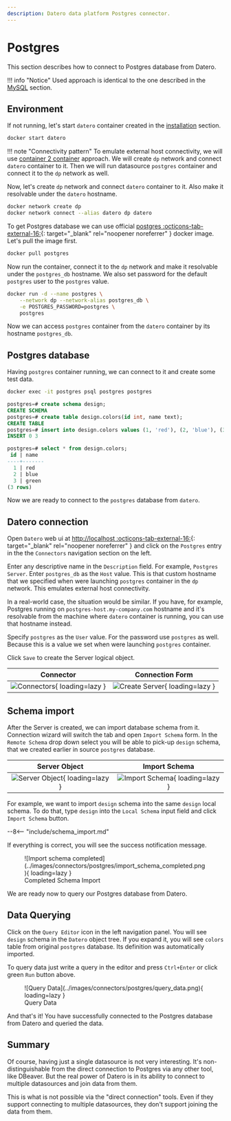 ```yaml
---
description: Datero data platform Postgres connector.
---
```


# Postgres
This section describes how to connect to Postgres database from Datero.

!!! info "Notice"
    Used approach is identical to the one described in the [MySQL](./mysql.md) section.

## Environment
If not running, let's start `datero` container created in the [installation](../installation.md#running-the-container) section.
``` sh
docker start datero
```

!!! note "Connectivity pattern"
    To emulate external host connectivity, we will use [container 2 container](./index.md#container-to-container) approach.
    We will create `dp` network and connect `datero` container to it.
    Then we will run datasource `postgres` container and connect it to the `dp` network as well.

Now, let's create `dp` network and connect `datero` container to it.
Also make it resolvable under the `datero` hostname.
``` sh
docker network create dp
docker network connect --alias datero dp datero
```

To get Postgres database we can use official [postgres :octicons-tab-external-16:](https://hub.docker.com/_/postgres){: target="_blank" rel="noopener noreferrer" } docker image.
Let's pull the image first.
``` sh
docker pull postgres
```
Now run the container, connect it to the `dp` network and make it resolvable under the `postgres_db` hostname.
We also set password for the default `postgres` user to the `postgres` value.
``` sh
docker run -d --name postgres \
    --network dp --network-alias postgres_db \
    -e POSTGRES_PASSWORD=postgres \
    postgres
```
Now we can access `postgres` container from the `datero` container by its hostname `postgres_db`.


## Postgres database
Having `postgres` container running, we can connect to it and create some test data.
``` sh
docker exec -it postgres psql postgres postgres
```

``` sql
postgres=# create schema design;
CREATE SCHEMA
postgres=# create table design.colors(id int, name text);
CREATE TABLE
postgres=# insert into design.colors values (1, 'red'), (2, 'blue'), (3, 'green');
INSERT 0 3

postgres=# select * from design.colors;
 id | name
----+-------
  1 | red
  2 | blue
  3 | green
(3 rows)
```

Now we are ready to connect to the `postgres` database from `datero`.


## Datero connection
Open `Datero` web ui at [http://localhost :octicons-tab-external-16:](http://localhost){: target="_blank" rel="noopener noreferrer" } and click on the `Postgres` entry in the the `Connectors` navigation section on the left.

Enter any descriptive name in the `Description` field. For example, `Postgres Server`.
Enter `postgres_db` as the `Host` value.
This is that custom hostname that we specified when were launching `postgres` container in the `dp` network.
This emulates external host connectivity.

In a real-world case, the situation would be similar.
If you have, for example, Postgres running on `postgres-host.my-company.com` hostname and
it's resolvable from the machine where `datero` container is running, you can use that hostname instead.

Specify `postgres` as the `User` value.
For the password use `postgres` as well. Because this is a value we set when were launching `postgres` container.

Click `Save` to create the Server logical object.

Connector|Connection Form
:---:|:---:
![Connectors](../images/connectors/postgres/connector.png){ loading=lazy }|![Create Server](../images/connectors/postgres/create_server.png){ loading=lazy }


## Schema import
After the Server is created, we can import database schema from it.
Connection wizard will switch the tab and open `Import Schema` form.
In the `Remote Schema` drop down select you will be able to pick-up `design` schema,
that we created earlier in source `postgres` database.

Server Object|Import Schema
:---:|:---:
![Server Object](../images/connectors/postgres/server_entry.png){ loading=lazy }|![Import Schema](../images/connectors/postgres/import_schema.png){ loading=lazy }

For example, we want to import  `design` schema into the same `design` local schema.
To do that, type `design` into the `Local Schema` input field and click `Import Schema` button.

--8<-- "include/schema_import.md"

If everything is correct, you will see the success notification message.
<figure markdown>
  ![Import schema completed](../images/connectors/postgres/import_schema_completed.png){ loading=lazy }
  <figcaption>Completed Schema Import</figcaption>
</figure>

We are ready now to query our Postgres database from Datero.

## Data Querying
Click on the `Query Editor` icon in the left navigation panel.
You will see `design` schema in the `Datero` object tree.
If you expand it, you will see `colors` table from original `postgres` database.
Its definition was automatically imported.

To query data just write a query in the editor and press `Ctrl+Enter` or click green `Run` button above.

<figure markdown>
  ![Query Data](../images/connectors/postgres/query_data.png){ loading=lazy }
  <figcaption>Query Data</figcaption>
</figure>

And that's it! You have successfully connected to the Postgres database from Datero and queried the data.

## Summary
Of course, having just a single datasource is not very interesting.
It's non-distinguishable from the direct connection to Postgres via any other tool, like DBeaver.
But the real power of Datero is in its ability to connect to multiple datasources and join data from them.

This is what is not possible via the "direct connection" tools.
Even if they support connecting to multiple datasources, they don't support joining the data from them.
